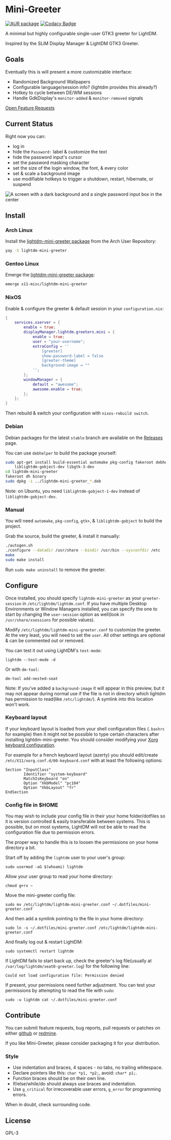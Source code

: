 # Mini-Greeter

[![AUR package](https://repology.org/badge/version-for-repo/aur/lightdm-mini-greeter.svg)](https://aur.archlinux.org/packages/lightdm-mini-greeter) [![Codacy Badge](https://app.codacy.com/project/badge/Grade/a1c58074072542be8ea60d1bf14863fc)](https://www.codacy.com/gh/prikhi/lightdm-mini-greeter/dashboard)

A minimal but highly configurable single-user GTK3 greeter for LightDM.

Inspired by the SLiM Display Manager & LightDM GTK3 Greeter.


## Goals

Eventually this is will present a more customizable interface:

* Randomized Background Wallpapers
* Configurable language/session info? (lightdm provides this already?)
* Hotkey to cycle between DE/WM sessions
* Handle GdkDisplay's `monitor-added` & `monitor-removed` signals

[Open Feature Requests](http://bugs.sleepanarchy.com/projects/mini-greeter/issues/)


## Current Status

Right now you can:

* log in
* hide the `Password:` label & customize the text
* hide the password input's cursor
* set the password masking character
* set the size of the login window, the font, & every color
* set & scale a background image
* use modifiable hotkeys to trigger a shutdown, restart, hibernate, or suspend

![A screen with a dark background and a single password input box in the center](http://bugs.sleepanarchy.com/projects/mini-greeter/repository/revisions/master/entry/screenshot.png "Mini Greeter Screenshot")


## Install

### Arch Linux

Install the [lightdm-mini-greeter package][aur-package] from the Arch User
Repository:

```sh
yay -S lightdm-mini-greeter
```

### Gentoo Linux

Emerge the [lightdm-mini-greeter package][gentoo-package]:

```sh
emerge x11-misc/lightdm-mini-greeter
```

### NixOS

Enable & configure the greeter & default session in your `configuration.nix`:

```nix
{
    services.xserver = {
        enable = true;
        displayManager.lightdm.greeters.mini = {
            enable = true;
            user = "your-username";
            extraConfig = ''
                [greeter]
                show-password-label = false
                [greeter-theme]
                background-image = ""
            '';
        };
        windowManager = {
            default = "awesome";
            awesome.enable = true;
        };
    };
}
```

Then rebuild & switch your configuration with `nixos-rebuild switch`.

### Debian

Debian packages for the latest `stable` branch are available on the
[Releases][releases] page.

You can use `debhelper` to build the package yourself:

```sh
sudo apt-get install build-essential automake pkg-config fakeroot debhelper \
    liblightdm-gobject-dev libgtk-3-dev
cd lightdm-mini-greeter
fakeroot dh binary
sudo dpkg -i ../lightdm-mini-greeter_*.deb
```

Note: on Ubuntu, you need `liblightdm-gobject-1-dev` instead of
`liblightdm-gobject-dev`.

### Manual

You will need `automake`, `pkg-config`, `gtk+`, & `liblightdm-gobject` to build
the project.

Grab the source, build the greeter, & install it manually:

```sh
./autogen.sh
./configure --datadir /usr/share --bindir /usr/bin --sysconfdir /etc
make
sudo make install
```

Run `sudo make uninstall` to remove the greeter.


## Configure

Once installed, you should specify `lightdm-mini-greeter` as your
`greeter-session` in `/etc/lightdm/lightdm.conf`. If you have multiple Desktop
Environments or Window Managers installed, you can specify the one to start by
changing the `user-session` option as well(look in `/usr/share/xsessions` for
possible values).

Modify `/etc/lightdm/lightdm-mini-greeter.conf` to customize the greeter. At
the very least, you will need to set the `user`. All other settings are
optional & can be commented out or removed.

You can test it out using LightDM's `test-mode`:

    lightdm --test-mode -d

Or with `dm-tool`:

    dm-tool add-nested-seat

Note: If you've added a `background-image` it will appear in this preview, but
it may not appear during normal use if the file is not in directory which
lightdm has permission to read(like `/etc/lightdm/`). A symlink into this
location won't work.

### Keyboard layout

If your keyboard layout is loaded from your shell configuration files (`.bashrc`
for example) then it might not be possible to type certain characters after
installing lightdm-mini-greeter. You should consider modifying your
[Xorg keyboard configuration](https://wiki.archlinux.org/index.php/Xorg/Keyboard_configuration#Using_X_configuration_files).

For example for a french keyboard layout (azerty) you should edit/create
`/etc/X11/xorg.conf.d/00-keyboard.conf` with at least the following options:

```
Section "InputClass"
        Identifier "system-keyboard"
        MatchIsKeyboard "on"
        Option "XkbModel" "pc104"
        Option "XkbLayout" "fr"
EndSection
```

### Config file in $HOME

You may wish to include your config file in their your home folder/dotfiles so
it is version controlled & easily transferable between systems. This is
possible, but on most systems, LightDM will not be able to read the
configuration file due to permission errors.

The proper way to handle this is to loosen the permissions on your home
directory a bit.

Start off by adding the `lightdm` user to your user's group:

    sudo usermod -aG $(whoami) lightdm

Allow your user group to read your home directory:

    chmod g+rx ~

Move the mini-greeter config file:

    sudo mv /etc/lightdm/lightdm-mini-greeter.conf ~/.dotfiles/mini-greeter.conf

And then add a symlink pointing to the file in your home directory:

    sudo ln -s ~/.dotfiles/mini-greeter.conf /etc/lightdm/lightdm-mini-greeter.conf

And finally log out & restart LightDM:

    sudo systemctl restart lightdm

If LightDM fails to start back up, check the greeter's log file(usually at
`/var/log/lightdm/seat0-greeter.log`) for the following line:

    Could not load configuration file: Permission denied

If present, your permissions need further adjustment. You can test your
permissions by attempting to read the file with `sudo`:

    sudo -u lightdm cat ~/.dotfiles/mini-greeter.conf


## Contribute

You can submit feature requests, bug reports, pull requests or patches on
either [github](http://github.com/prikhi/lightdm-mini-greeter) or
[redmine](http://bugs.sleepanarchy.com/projects/mini-greeter/).

If you like Mini-Greeter, please consider packaging it for your distribution.


### Style

* Use indentation and braces, 4 spaces - no tabs, no trailing whitespace.
* Declare pointers like this: `char *p1, *p2;`, avoid: `char* p1;`.
* Function braces should be on their own line.
* If/else/while/do should always use braces and indentation.
* Use `g_critical` for irrecoverable user errors, `g_error` for programming
  errors.

When in doubt, check surrounding code.


## License

GPL-3


[aur-package]: https://aur.archlinux.org/packages/lightdm-mini-greeter/
[gentoo-package]: https://packages.gentoo.org/packages/x11-misc/lightdm-mini-greeter
[releases]: https://github.com/prikhi/lightdm-mini-greeter/releases

